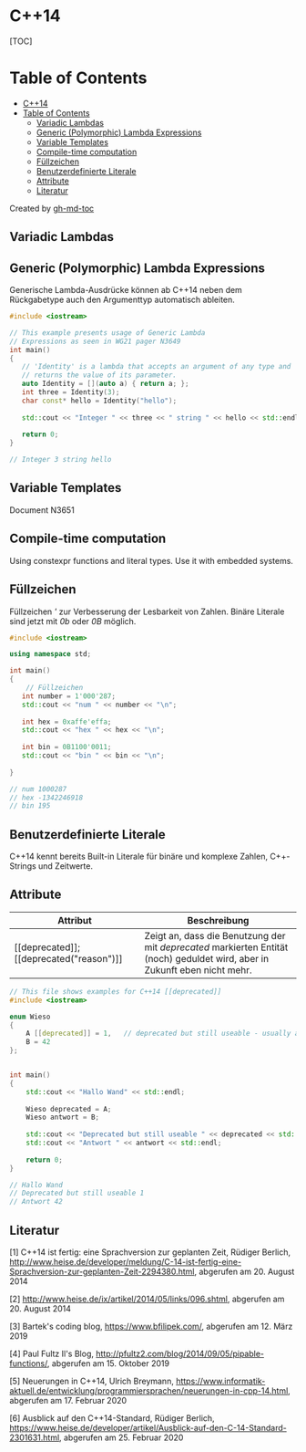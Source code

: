 # C++14

[TOC]

Table of Contents
=================

   * [C++14](#c14)
   * [Table of Contents](#table-of-contents)
      * [Variadic Lambdas](#variadic-lambdas)
      * [Generic (Polymorphic) Lambda Expressions](#generic-polymorphic-lambda-expressions)
      * [Variable Templates](#variable-templates)
      * [Compile-time computation](#compile-time-computation)
      * [Füllzeichen](#füllzeichen)
      * [Benutzerdefinierte Literale](#benutzerdefinierte-literale)
      * [Attribute](#attribute)
      * [Literatur](#literatur)

Created by [gh-md-toc](https://github.com/ekalinin/github-markdown-toc)


## Variadic Lambdas

## Generic (Polymorphic) Lambda Expressions

Generische Lambda-Ausdrücke können ab C++14 neben dem Rückgabetype auch den Argumenttyp automatisch ableiten. 

```c++
#include <iostream>

// This example presents usage of Generic Lambda 
// Expressions as seen in WG21 pager N3649
int main()
{  
   // 'Identity' is a lambda that accepts an argument of any type and
   // returns the value of its parameter. 
   auto Identity = [](auto a) { return a; };
   int three = Identity(3);
   char const* hello = Identity("hello");
   
   std::cout << "Integer " << three << " string " << hello << std::endl;
   
   return 0;
}

// Integer 3 string hello
```

## Variable Templates

Document N3651

## Compile-time computation

Using constexpr functions and literal types. Use it with embedded systems.

## Füllzeichen

Füllzeichen *'* zur Verbesserung der Lesbarkeit von Zahlen. Binäre Literale sind jetzt mit *0b* oder *0B* möglich.   

```c++
#include <iostream>

using namespace std;

int main()
{
	// Füllzeichen	   
   int number = 1'000'287; 
   std::cout << "num " << number << "\n"; 
   
   int hex = 0xaffe'effa; 
   std::cout << "hex " << hex << "\n";
   
   int bin = 0B1100'0011; 
   std::cout << "bin " << bin << "\n";
   
}

// num 1000287
// hex -1342246918
// bin 195
```

## Benutzerdefinierte Literale

C++14 kennt bereits Built-in Literale für binäre und komplexe Zahlen, C++-Strings und Zeitwerte.  

## Attribute

| Attribut                                 | Beschreibung                                                 |
| ---------------------------------------- | ------------------------------------------------------------ |
| [[deprecated]]; [[deprecated("reason")]] | Zeigt an, dass die Benutzung der mit *deprecated* markierten Entität (noch) geduldet wird, aber in Zukunft eben nicht mehr. |

```c++
// This file shows examples for C++14 [[deprecated]]
#include <iostream>

enum Wieso 
{
    A [[deprecated]] = 1,   // deprecated but still useable - usually a compiler would throw a warning here
    B = 42
}; 


int main()
{        
    std::cout << "Hallo Wand" << std::endl;
    
    Wieso deprecated = A; 
    Wieso antwort = B;
          
    std::cout << "Deprecated but still useable " << deprecated << std::endl;
    std::cout << "Antwort " << antwort << std::endl;
    
    return 0;
}

// Hallo Wand
// Deprecated but still useable 1
// Antwort 42
```



## Literatur

[1] C++14 ist fertig: eine Sprachversion zur geplanten Zeit, Rüdiger Berlich, <http://www.heise.de/developer/meldung/C-14-ist-fertig-eine-Sprachversion-zur-geplanten-Zeit-2294380.html>, abgerufen am 20. August 2014

[2] <http://www.heise.de/ix/artikel/2014/05/links/096.shtml>, abgerufen am 20. August 2014

[3] Bartek's coding blog, https://www.bfilipek.com/, abgerufen am 12. März 2019

[4] Paul Fultz Il's Blog, http://pfultz2.com/blog/2014/09/05/pipable-functions/, abgerufen am 15. Oktober 2019

[5] Neuerungen in C++14, Ulrich Breymann, https://www.informatik-aktuell.de/entwicklung/programmiersprachen/neuerungen-in-cpp-14.html, abgerufen am 17. Februar 2020

[6] Ausblick auf den C++14-Standard, Rüdiger Berlich, https://www.heise.de/developer/artikel/Ausblick-auf-den-C-14-Standard-2301631.html, abgerufen am 25. Februar 2020



  
